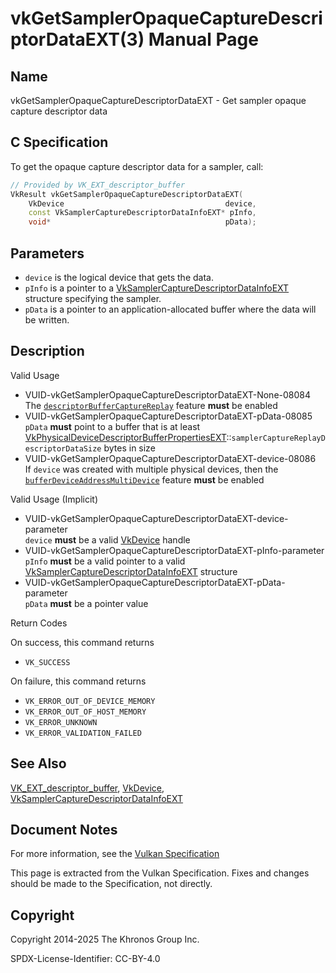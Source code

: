 # vkGetSamplerOpaqueCaptureDescriptorDataEXT(3) Manual Page

## Name

vkGetSamplerOpaqueCaptureDescriptorDataEXT - Get sampler opaque capture descriptor data



## [](#_c_specification)C Specification

To get the opaque capture descriptor data for a sampler, call:

```c++
// Provided by VK_EXT_descriptor_buffer
VkResult vkGetSamplerOpaqueCaptureDescriptorDataEXT(
    VkDevice                                    device,
    const VkSamplerCaptureDescriptorDataInfoEXT* pInfo,
    void*                                       pData);
```

## [](#_parameters)Parameters

- `device` is the logical device that gets the data.
- `pInfo` is a pointer to a [VkSamplerCaptureDescriptorDataInfoEXT](https://registry.khronos.org/vulkan/specs/latest/man/html/VkSamplerCaptureDescriptorDataInfoEXT.html) structure specifying the sampler.
- `pData` is a pointer to an application-allocated buffer where the data will be written.

## [](#_description)Description

Valid Usage

- [](#VUID-vkGetSamplerOpaqueCaptureDescriptorDataEXT-None-08084)VUID-vkGetSamplerOpaqueCaptureDescriptorDataEXT-None-08084  
  The [`descriptorBufferCaptureReplay`](https://registry.khronos.org/vulkan/specs/latest/html/vkspec.html#features-descriptorBufferCaptureReplay) feature **must** be enabled
- [](#VUID-vkGetSamplerOpaqueCaptureDescriptorDataEXT-pData-08085)VUID-vkGetSamplerOpaqueCaptureDescriptorDataEXT-pData-08085  
  `pData` **must** point to a buffer that is at least [VkPhysicalDeviceDescriptorBufferPropertiesEXT](https://registry.khronos.org/vulkan/specs/latest/man/html/VkPhysicalDeviceDescriptorBufferPropertiesEXT.html)::`samplerCaptureReplayDescriptorDataSize` bytes in size
- [](#VUID-vkGetSamplerOpaqueCaptureDescriptorDataEXT-device-08086)VUID-vkGetSamplerOpaqueCaptureDescriptorDataEXT-device-08086  
  If `device` was created with multiple physical devices, then the [`bufferDeviceAddressMultiDevice`](https://registry.khronos.org/vulkan/specs/latest/html/vkspec.html#features-bufferDeviceAddressMultiDevice) feature **must** be enabled

Valid Usage (Implicit)

- [](#VUID-vkGetSamplerOpaqueCaptureDescriptorDataEXT-device-parameter)VUID-vkGetSamplerOpaqueCaptureDescriptorDataEXT-device-parameter  
  `device` **must** be a valid [VkDevice](https://registry.khronos.org/vulkan/specs/latest/man/html/VkDevice.html) handle
- [](#VUID-vkGetSamplerOpaqueCaptureDescriptorDataEXT-pInfo-parameter)VUID-vkGetSamplerOpaqueCaptureDescriptorDataEXT-pInfo-parameter  
  `pInfo` **must** be a valid pointer to a valid [VkSamplerCaptureDescriptorDataInfoEXT](https://registry.khronos.org/vulkan/specs/latest/man/html/VkSamplerCaptureDescriptorDataInfoEXT.html) structure
- [](#VUID-vkGetSamplerOpaqueCaptureDescriptorDataEXT-pData-parameter)VUID-vkGetSamplerOpaqueCaptureDescriptorDataEXT-pData-parameter  
  `pData` **must** be a pointer value

Return Codes

On success, this command returns

- `VK_SUCCESS`

On failure, this command returns

- `VK_ERROR_OUT_OF_DEVICE_MEMORY`
- `VK_ERROR_OUT_OF_HOST_MEMORY`
- `VK_ERROR_UNKNOWN`
- `VK_ERROR_VALIDATION_FAILED`

## [](#_see_also)See Also

[VK\_EXT\_descriptor\_buffer](https://registry.khronos.org/vulkan/specs/latest/man/html/VK_EXT_descriptor_buffer.html), [VkDevice](https://registry.khronos.org/vulkan/specs/latest/man/html/VkDevice.html), [VkSamplerCaptureDescriptorDataInfoEXT](https://registry.khronos.org/vulkan/specs/latest/man/html/VkSamplerCaptureDescriptorDataInfoEXT.html)

## [](#_document_notes)Document Notes

For more information, see the [Vulkan Specification](https://registry.khronos.org/vulkan/specs/latest/html/vkspec.html#vkGetSamplerOpaqueCaptureDescriptorDataEXT)

This page is extracted from the Vulkan Specification. Fixes and changes should be made to the Specification, not directly.

## [](#_copyright)Copyright

Copyright 2014-2025 The Khronos Group Inc.

SPDX-License-Identifier: CC-BY-4.0
